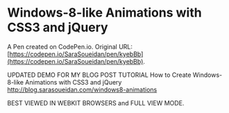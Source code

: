# Windows-8-like Animations with CSS3 and jQuery

A Pen created on CodePen.io. Original URL: [https://codepen.io/SaraSoueidan/pen/kyebBb](https://codepen.io/SaraSoueidan/pen/kyebBb).

UPDATED DEMO FOR MY BLOG POST TUTORIAL 
How to Create Windows-8-like Animations with CSS3 and jQuery
http://blog.sarasoueidan.com/windows8-animations

BEST VIEWED IN WEBKIT BROWSERS and FULL VIEW MODE.
